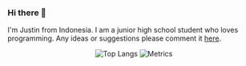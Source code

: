 ### Hi there 👋


I'm Justin from Indonesia. I am a junior high school student who loves programming. Any ideas or suggestions please comment it [here](https://google-forms-clone.herokuapp.com/form/Xc3QBpOowZGikOaT8jVfvxen7e8Ysc/viewform).

<div align = 'center'>

<img src = "https://github-readme-stats.vercel.app/api/top-langs/?username=kimlimjustin&langs_count=8" alt = "Top Langs">
<img src = "https://metrics.lecoq.io/kimlimjustin?template=classic&config.timezone=Asia%2FJakarta" alt = "Metrics">

</div>
